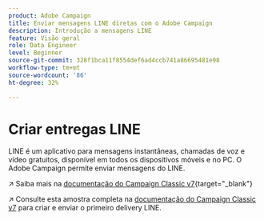```yaml
---
product: Adobe Campaign
title: Enviar mensagens LINE diretas com o Adobe Campaign
description: Introdução a mensagens LINE
feature: Visão geral
role: Data Engineer
level: Beginner
source-git-commit: 328f1bca11f8554def6ad4ccb741a86695481e98
workflow-type: tm+mt
source-wordcount: '86'
ht-degree: 32%

---
```


# Criar entregas LINE

LINE é um aplicativo para mensagens instantâneas, chamadas de voz e vídeo gratuitos, disponível em todos os dispositivos móveis e no PC. O Adobe Campaign permite enviar mensagens do LINE.


↗️ Saiba mais na [documentação do Campaign Classic v7](https://experienceleague.adobe.com/docs/campaign-classic/using/sending-messages/line-channel.html?lang=pt-BR){target=&quot;_blank&quot;}

↗️ Consulte esta amostra completa na [documentação do Campaign Classic v7](https://experienceleague.adobe.com/docs/campaign-classic/using/sending-messages/line-channel.html#example--create-and-send-a-personalized-line-message) para criar e enviar o primeiro delivery LINE.
